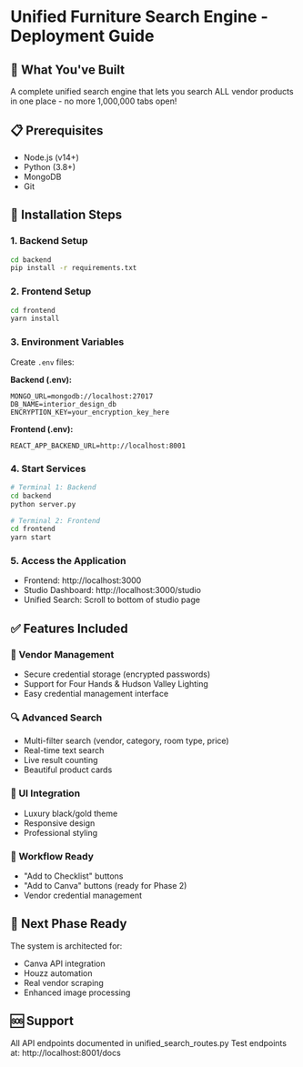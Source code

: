 # Unified Furniture Search Engine - Deployment Guide

## 🚀 What You've Built
A complete unified search engine that lets you search ALL vendor products in one place - no more 1,000,000 tabs open!

## 📋 Prerequisites
- Node.js (v14+)
- Python (3.8+)
- MongoDB
- Git

## 🔧 Installation Steps

### 1. Backend Setup
```bash
cd backend
pip install -r requirements.txt
```

### 2. Frontend Setup
```bash
cd frontend
yarn install
```

### 3. Environment Variables
Create `.env` files:

**Backend (.env):**
```
MONGO_URL=mongodb://localhost:27017
DB_NAME=interior_design_db
ENCRYPTION_KEY=your_encryption_key_here
```

**Frontend (.env):**
```
REACT_APP_BACKEND_URL=http://localhost:8001
```

### 4. Start Services
```bash
# Terminal 1: Backend
cd backend
python server.py

# Terminal 2: Frontend  
cd frontend
yarn start
```

### 5. Access the Application
- Frontend: http://localhost:3000
- Studio Dashboard: http://localhost:3000/studio
- Unified Search: Scroll to bottom of studio page

## ✅ Features Included

### 🔐 Vendor Management
- Secure credential storage (encrypted passwords)
- Support for Four Hands & Hudson Valley Lighting
- Easy credential management interface

### 🔍 Advanced Search
- Multi-filter search (vendor, category, room type, price)
- Real-time text search
- Live result counting
- Beautiful product cards

### 💎 UI Integration
- Luxury black/gold theme
- Responsive design
- Professional styling

### 🎯 Workflow Ready
- "Add to Checklist" buttons
- "Add to Canva" buttons (ready for Phase 2)
- Vendor credential management

## 🚀 Next Phase Ready
The system is architected for:
- Canva API integration
- Houzz automation
- Real vendor scraping
- Enhanced image processing

## 🆘 Support
All API endpoints documented in unified_search_routes.py
Test endpoints at: http://localhost:8001/docs